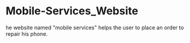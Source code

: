 # Mobile-Services_Website
he website named "mobile services" helps the user to place an order to repair his phone.